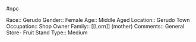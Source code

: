 #npc 

Race:: Gerudo
Gender:: Female
Age:: Middle Aged
Location:: Gerudo Town
Occupation:: Shop Owner
Family:: [[Lorn]] (mother)
Comments:: General Store- Fruit Stand
Type:: Medium
